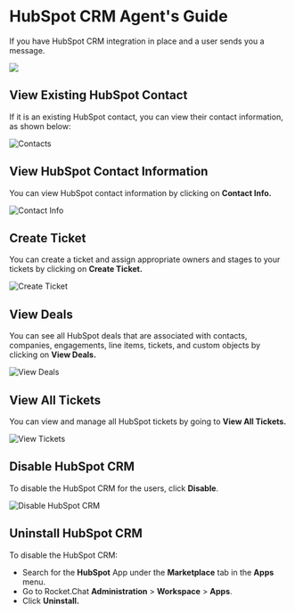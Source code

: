 # HubSpot CRM Agent's Guide

If you have HubSpot CRM integration in place and a user sends you a message.

![](<../../../../../.gitbook/assets/image (167).png>)

## **View E**xisting HubSpot Contact

If it is an existing HubSpot contact, you can view their contact information, as shown below:

![Contacts](<../../../../../.gitbook/assets/Existing Hubspot contact gets identified by the app.png>)

## View HubSpot Contact Information

You can view HubSpot contact information by clicking on **Contact Info.**

![Contact Info](<../../../../../.gitbook/assets/View ContactInfo (2) (1) (1).png>)

## Create Ticket

You can create a ticket and assign appropriate owners and stages to your tickets by clicking on **Create Ticket.**

![Create Ticket](<../../../../../.gitbook/assets/Create Tickets.png>)

## **View** Deals

You can see all HubSpot deals that are associated with contacts, companies, engagements, line items, tickets, and custom objects by clicking on **View Deals.**

![View Deals](<../../../../../.gitbook/assets/View Deals.png>)

## View All Tickets

You can view and manage all HubSpot tickets by going to **View All Tickets.**

![View Tickets](<../../../../../.gitbook/assets/View Tickets.png>)

## Disable HubSpot CRM

To disable the HubSpot CRM for the users, click **Disable**.

![Disable HubSpot CRM](../../../../../.gitbook/assets/hubspot\_disableoption.png)

## Uninstall HubSpot CRM

To disable the HubSpot CRM:

* Search for the **HubSpot** App under the **Marketplace** tab in the **Apps** menu.
* Go to Rocket.Chat **Administration** > **Workspace** > **Apps**.
* Click **Uninstall.**
